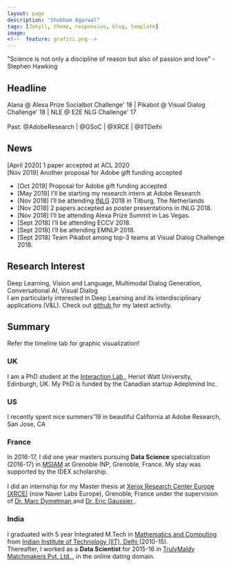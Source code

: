 ```yaml
---
layout: page
description: "Shubham Agarwal"
tags: [Jekyll, theme, responsive, blog, template]
image:
<!--  feature: grafiti.png-->
---
```


"Science is not only a discipline of reason but also of passion and love" - Stephen Hawking

<h2> Headline </h2>

Alana @ Alexa Prize Socialbot Challenge' 18 | Pikabot @ Visual Dialog Challenge' 18 | NLE @ E2E NLG Challenge' 17
<br />
<br />
Past: @AdobeResearch | @GSoC | @XRCE | @IITDelhi

<h2> News </h2>

[April 2020] 1 paper accepted at ACL 2020
<br />
[Nov 2019] Another proposal for Adobe gift funding accepted
<br />
* [Oct 2019] Proposal for Adobe gift funding accepted
* [May 2019] I'll be starting my research intern at Adobe Research
* [Nov 2018] I’ll be attending [INLG](https://inlg2018.uvt.nl/) 2018 in Tilburg, The Netherlands
* [Nov 2018] 2 papers accepted as poster presentations in INLG 2018.
* [Nov 2018] I’ll be attending Alexa Prize Summit in Las Vegas.
* [Sept 2018] I’ll be attending ECCV 2018. 
* [Sept 2018] I’ll be attending EMNLP 2018.
* [Sept 2018] Team Pikabot among top-3 teams at Visual Dialog Challenge 2018.

<h2> Research Interest </h2>

Deep Learning, Vision and Language, Multimodal Dialog Generation, Conversational AI, Visual Dialog
<br />
I am particularly interested in Deep Learning and its interdisciplinary applications (V&L). Check out <a href="https://github.com/shubhamagarwal92">github </a> for my latest activity. 

<h2> Summary </h2>

Refer the timeline tab for graphic visualization! 

### UK
I am a PhD student at the <a href="https://sites.google.com/site/hwinteractionlab/">Interaction Lab </a>, Heriot Watt University, Edinburgh, UK. My PhD is funded by the Canadian startup Adeptmind Inc.  

### US
I recently spent nice summers'19 in beautiful California at Adobe Research, San Jose, CA

### France
In 2016-17, I did one year masters pursuing <strong>Data Science</strong> specialization (2016-17) in <a href="http://msiam.imag.fr">MSIAM</a> at Grenoble INP, Grenoble, France. My stay was supported by the IDEX scholarship. 
<br />
<br />
I did an internship for my Master thesis at <a href="http://www.xrce.xerox.com/">Xerox Research Center Europe (XRCE)</a> (now Naver Labs Europe), Grenoble, France under the supervision of <a href="http://www.xrce.xerox.com/About-XRCE/People/Marc-Dymetman"> Dr. Marc Dymetman </a> and <a href="http://ama.liglab.fr/~gaussier/"> Dr. Eric Gaussier </a>. 

### India
I graduated with 5 year Integrated M.Tech in <a href="http://maths.iitd.ac.in/">Mathematics and Computing </a> from <a href="http://www.iitd.ac.in/">Indian Institute of Technology (IIT), Delhi </a> (2010-15). 
<br />
Thereafter, I worked as a <strong>Data Scientist</strong> for 2015-16 in <a href="http://trulymadly.com/">TrulyMaldy Matchmakers Pvt. Ltd. </a>, in the online dating domain.






